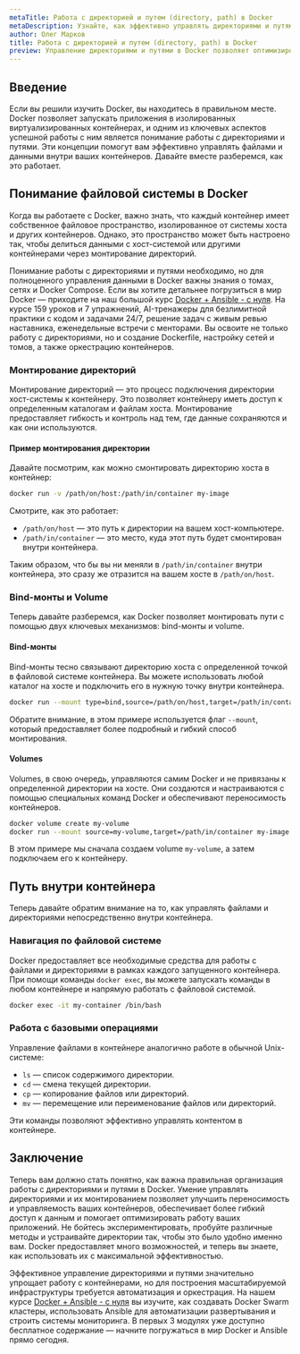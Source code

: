 ```yaml
---
metaTitle: Работа с директорией и путем (directory, path) в Docker
metaDescription: Узнайте, как эффективно управлять директориями и путями в Docker для оптимизации контейнерных приложений- познакомьтесь с основными механизмами и стратегиями использования Docker
author: Олег Марков
title: Работа с директорией и путем (directory, path) в Docker
preview: Управление директориями и путями в Docker позволяет оптимизировать контейнеры- повысьте эффективность ваших приложений с помощью Docker
---
```


## Введение

Если вы решили изучить Docker, вы находитесь в правильном месте. Docker позволяет запускать приложения в изолированных виртуализированных контейнерах, и одним из ключевых аспектов успешной работы с ним является понимание работы с директориями и путями. Эти концепции помогут вам эффективно управлять файлами и данными внутри ваших контейнеров. Давайте вместе разберемся, как это работает.

## Понимание файловой системы в Docker

Когда вы работаете с Docker, важно знать, что каждый контейнер имеет собственное файловое пространство, изолированное от системы хоста и других контейнеров. Однако, это пространство может быть настроено так, чтобы делиться данными с хост-системой или другими контейнерами через монтирование директорий.

Понимание работы с директориями и путями необходимо, но для полноценного управления данными в Docker важны знания о томах, сетях и Docker Compose. Если вы хотите детальнее погрузиться в мир Docker — приходите на наш большой курс [Docker + Ansible - с нуля](https://purpleschool.ru/course/docker). На курсе 159 уроков и 7 упражнений, AI-тренажеры для безлимитной практики с кодом и задачами 24/7, решение задач с живым ревью наставника, еженедельные встречи с менторами. Вы освоите не только работу с директориями, но и создание Dockerfile, настройку сетей и томов, а также оркестрацию контейнеров.

### Монтирование директорий

Монтирование директорий — это процесс подключения директории хост-системы к контейнеру. Это позволяет контейнеру иметь доступ к определенным каталогам и файлам хоста. Монтирование предоставляет гибкость и контроль над тем, где данные сохраняются и как они используются.

#### Пример монтирования директории

Давайте посмотрим, как можно смонтировать директорию хоста в контейнер:

```bash
docker run -v /path/on/host:/path/in/container my-image
```

Смотрите, как это работает:

- `/path/on/host` — это путь к директории на вашем хост-компьютере.
- `/path/in/container` — это место, куда этот путь будет смонтирован внутри контейнера.

Таким образом, что бы вы ни меняли в `/path/in/container` внутри контейнера, это сразу же отразится на вашем хосте в `/path/on/host`.

### Bind-монты и Volume

Теперь давайте разберемся, как Docker позволяет монтировать пути с помощью двух ключевых механизмов: bind-монты и volume.

#### Bind-монты

Bind-монты тесно связывают директорию хоста с определенной точкой в файловой системе контейнера. Вы можете использовать любой каталог на хосте и подключить его в нужную точку внутри контейнера.

```bash
docker run --mount type=bind,source=/path/on/host,target=/path/in/container my-image
```

Обратите внимание, в этом примере используется флаг `--mount`, который предоставляет более подробный и гибкий способ монтирования.

#### Volumes

Volumes, в свою очередь, управляются самим Docker и не привязаны к определенной директории на хосте. Они создаются и настраиваются с помощью специальных команд Docker и обеспечивают переносимость контейнеров. 

```bash
docker volume create my-volume
docker run --mount source=my-volume,target=/path/in/container my-image
```

В этом примере мы сначала создаем volume `my-volume`, а затем подключаем его к контейнеру.

## Путь внутри контейнера

Теперь давайте обратим внимание на то, как управлять файлами и директориями непосредственно внутри контейнера.

### Навигация по файловой системе

Docker предоставляет все необходимые средства для работы с файлами и директориями в рамках каждого запущенного контейнера. При помощи команды `docker exec`, вы можете запускать команды в любом контейнере и напрямую работать с файловой системой.

```bash
docker exec -it my-container /bin/bash
```

### Работа с базовыми операциями

Управление файлами в контейнере аналогично работе в обычной Unix-системе:

- `ls` — список содержимого директории.
- `cd` — смена текущей директории.
- `cp` — копирование файлов или директорий.
- `mv` — перемещение или переименование файлов или директорий.

Эти команды позволяют эффективно управлять контентом в контейнере.

## Заключение

Теперь вам должно стать понятно, как важна правильная организация работы с директориями и путями в Docker. Умение управлять директориями и их монтированием позволяет улучшить переносимость и управляемость ваших контейнеров, обеспечивает более гибкий доступ к данным и помогает оптимизировать работу ваших приложений. Не бойтесь экспериментировать, пробуйте различные методы и устраивайте директории так, чтобы это было удобно именно вам. Docker предоставляет много возможностей, и теперь вы знаете, как использовать их с максимальной эффективностью.

Эффективное управление директориями и путями значительно упрощает работу с контейнерами, но для построения масштабируемой инфраструктуры требуется автоматизация и оркестрация. На нашем курсе [Docker + Ansible - с нуля](https://purpleschool.ru/course/docker) вы изучите, как создавать Docker Swarm кластеры, использовать Ansible для автоматизации развертывания и строить системы мониторинга. В первых 3 модулях уже доступно бесплатное содержание — начните погружаться в мир Docker и Ansible прямо сегодня.
